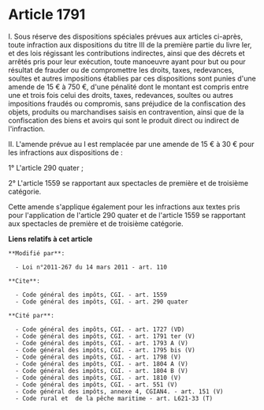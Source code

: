 # Article 1791

I. Sous réserve des dispositions spéciales prévues aux articles ci-après, toute infraction aux dispositions du titre III de
la première partie du livre Ier, et des lois régissant les contributions indirectes, ainsi que des décrets et arrêtés pris
pour leur exécution, toute manoeuvre ayant pour but ou pour résultat de frauder ou de compromettre les droits, taxes,
redevances, soultes et autres impositions établies par ces dispositions sont punies d'une amende de 15 € à 750 €, d'une
pénalité dont le montant est compris entre une et trois fois celui des droits, taxes, redevances, soultes ou autres
impositions fraudés ou compromis, sans préjudice de la confiscation des objets, produits ou marchandises saisis en
contravention, ainsi que de la confiscation des biens et avoirs qui sont le produit direct ou indirect de l'infraction. 

II. L'amende prévue au I est remplacée par une amende de 15 € à 30 € pour les infractions aux dispositions de : 

1° L'article 290 quater ; 

2° L'article 1559 se rapportant aux spectacles de première et de troisième catégorie. 

Cette amende s'applique également pour les infractions aux textes pris pour l'application de l'article 290 quater et de
l'article 1559 se rapportant aux spectacles de première et de troisième catégorie.

**Liens relatifs à cet article**

	**Modifié par**:

	  - Loi n°2011-267 du 14 mars 2011 - art. 110

	**Cite**:

	  - Code général des impôts, CGI. - art. 1559
	  - Code général des impôts, CGI. - art. 290 quater

	**Cité par**:

	  - Code général des impôts, CGI. - art. 1727 (VD)
	  - Code général des impôts, CGI. - art. 1791 ter (V)
	  - Code général des impôts, CGI. - art. 1793 A (V)
	  - Code général des impôts, CGI. - art. 1795 bis (V)
	  - Code général des impôts, CGI. - art. 1798 (V)
	  - Code général des impôts, CGI. - art. 1804 A (V)
	  - Code général des impôts, CGI. - art. 1804 B (V)
	  - Code général des impôts, CGI. - art. 1810 (V)
	  - Code général des impôts, CGI. - art. 551 (V)
	  - Code général des impôts, annexe 4, CGIAN4. - art. 151 (V)
	  - Code rural et  de la pêche maritime - art. L621-33 (T)
